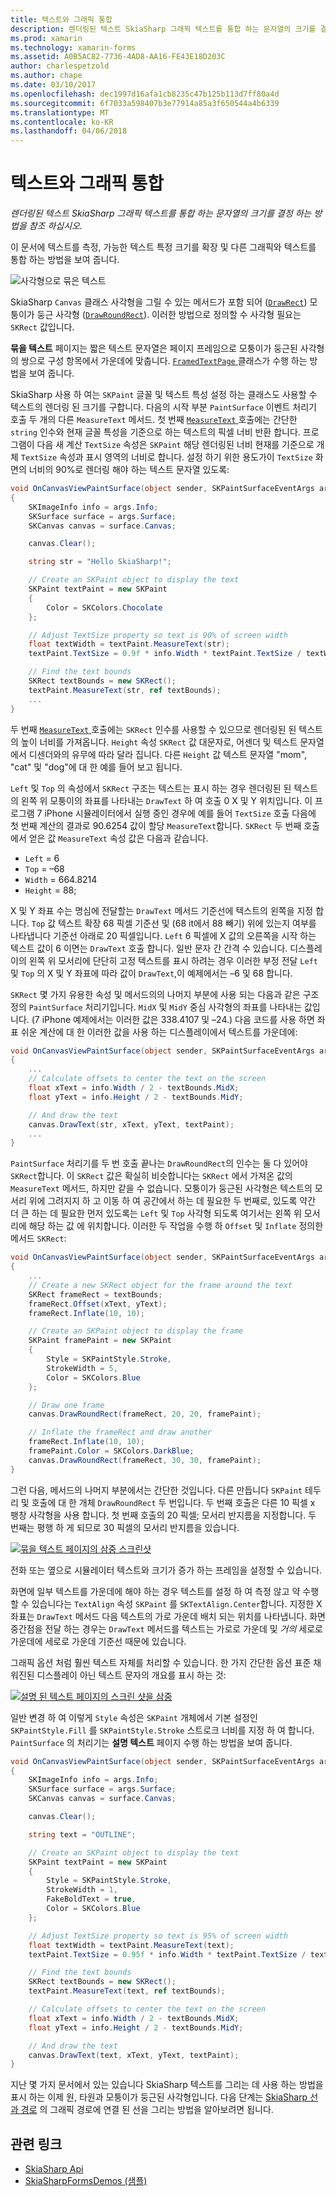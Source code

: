 ```yaml
---
title: 텍스트와 그래픽 통합
description: 렌더링된 텍스트 SkiaSharp 그래픽 텍스트를 통합 하는 문자열의 크기를 결정 하는 방법을 참조 하십시오.
ms.prod: xamarin
ms.technology: xamarin-forms
ms.assetid: A0B5AC82-7736-4AD8-AA16-FE43E18D203C
author: charlespetzold
ms.author: chape
ms.date: 03/10/2017
ms.openlocfilehash: dec1997d16afa1cb8235c47b125b113d7ff80a4d
ms.sourcegitcommit: 6f7033a598407b3e77914a85a3f650544a4b6339
ms.translationtype: MT
ms.contentlocale: ko-KR
ms.lasthandoff: 04/06/2018
---
```

# <a name="integrating-text-and-graphics"></a>텍스트와 그래픽 통합

_렌더링된 텍스트 SkiaSharp 그래픽 텍스트를 통합 하는 문자열의 크기를 결정 하는 방법을 참조 하십시오._

이 문서에 텍스트를 측정, 가능한 텍스트 특정 크기를 확장 및 다른 그래픽와 텍스트를 통합 하는 방법을 보여 줍니다.

![](text-images/textandgraphicsexample.png "사각형으로 묶은 텍스트")

SkiaSharp `Canvas` 클래스 사각형을 그릴 수 있는 메서드가 포함 되어 ([`DrawRect`](https://developer.xamarin.com/api/member/SkiaSharp.SKCanvas.DrawRect/p/SkiaSharp.SKRect/SkiaSharp.SKPaint/)) 모퉁이가 둥근 사각형 ([`DrawRoundRect`](https://developer.xamarin.com/api/member/SkiaSharp.SKCanvas.DrawRoundRect/p/SkiaSharp.SKRect/System.Single/System.Single/SkiaSharp.SKPaint/)). 이러한 방법으로 정의할 수 사각형 필요는 `SKRect` 값입니다.

**묶을 텍스트** 페이지는 짧은 텍스트 문자열은 페이지 프레임으로 모퉁이가 둥근된 사각형의 쌍으로 구성 항목에서 가운데에 맞춥니다. [ `FramedTextPage` ](https://github.com/xamarin/xamarin-forms-samples/blob/master/SkiaSharpForms/Demos/Demos/SkiaSharpFormsDemos/Basics/FramedTextPage.cs) 클래스가 수행 하는 방법을 보여 줍니다.

SkiaSharp 사용 하 여는 `SKPaint` 글꼴 및 텍스트 특성 설정 하는 클래스도 사용할 수 텍스트의 렌더링 된 크기를 구합니다. 다음의 시작 부분 `PaintSurface` 이벤트 처리기 호출 두 개의 다른 `MeasureText` 메서드. 첫 번째 [ `MeasureText` ](https://developer.xamarin.com/api/member/SkiaSharp.SKPaint.MeasureText/p/System.String/) 호출에는 간단한 `string` 인수와 현재 글꼴 특성을 기준으로 하는 텍스트의 픽셀 너비 반환 합니다. 프로그램이 다음 새 계산 `TextSize` 속성은 `SKPaint` 해당 렌더링된 너비 현재를 기준으로 개체 `TextSize` 속성과 표시 영역의 너비로 합니다. 설정 하기 위한 용도가이 `TextSize` 화면의 너비의 90%로 렌더링 해야 하는 텍스트 문자열 있도록:

```csharp
void OnCanvasViewPaintSurface(object sender, SKPaintSurfaceEventArgs args)
{
    SKImageInfo info = args.Info;
    SKSurface surface = args.Surface;
    SKCanvas canvas = surface.Canvas;

    canvas.Clear();

    string str = "Hello SkiaSharp!";

    // Create an SKPaint object to display the text
    SKPaint textPaint = new SKPaint
    {
        Color = SKColors.Chocolate
    };

    // Adjust TextSize property so text is 90% of screen width
    float textWidth = textPaint.MeasureText(str);
    textPaint.TextSize = 0.9f * info.Width * textPaint.TextSize / textWidth;

    // Find the text bounds
    SKRect textBounds = new SKRect();
    textPaint.MeasureText(str, ref textBounds);
    ...
}
```

두 번째 [ `MeasureText` ](https://developer.xamarin.com/api/member/SkiaSharp.SKPaint.MeasureText/p/System.String/SkiaSharp.SKRect@/) 호출에는 `SKRect` 인수를 사용할 수 있으므로 렌더링된 된 텍스트의 높이 너비를 가져옵니다. `Height` 속성 `SKRect` 값 대문자로, 어센더 및 텍스트 문자열에서 디센더와의 유무에 따라 달라 집니다. 다른 `Height` 값 텍스트 문자열 "mom", "cat" 및 "dog"에 대 한 예를 들어 보고 됩니다.

`Left` 및 `Top` 의 속성에서 `SKRect` 구조는 텍스트는 표시 하는 경우 렌더링된 된 텍스트의 왼쪽 위 모퉁이의 좌표를 나타내는 `DrawText` 하 여 호출 0 X 및 Y 위치입니다. 이 프로그램 7 iPhone 시뮬레이터에서 실행 중인 경우에 예를 들어 `TextSize` 호출 다음에 첫 번째 계산의 결과로 90.6254 값이 할당 `MeasureText`합니다. `SKRect` 두 번째 호출에서 얻은 값 `MeasureText` 속성 값은 다음과 같습니다.

- `Left` = 6
- `Top` = &ndash;68
- `Width` = 664.8214
- `Height` = 88;

X 및 Y 좌표 수는 명심에 전달할는 `DrawText` 메서드 기준선에 텍스트의 왼쪽을 지정 합니다. `Top` 값 텍스트 확장 68 픽셀 기준선 및 (68 it에서 88 빼기) 위에 있는지 여부를 나타냅니다 기준선 아래로 20 픽셀입니다. `Left` 6 픽셀에 X 값의 오른쪽을 시작 하는 텍스트 값이 6 이면는 `DrawText` 호출 합니다. 일반 문자 간 간격 수 있습니다. 디스플레이의 왼쪽 위 모서리에 단단히 고정 텍스트를 표시 하려는 경우 이러한 부정 전달 `Left` 및 `Top` 의 X 및 Y 좌표에 따라 값이 `DrawText`,이 예제에서는 &ndash;6 및 68 합니다.

`SKRect` 몇 가지 유용한 속성 및 메서드의의 나머지 부분에 사용 되는 다음과 같은 구조 정의 `PaintSurface` 처리기입니다. `MidX` 및 `MidY` 중심 사각형의 좌표를 나타내는 값입니다. (7 iPhone 예제에서는 이러한 값은 338.4107 및 &ndash;24.) 다음 코드를 사용 하면 좌표 쉬운 계산에 대 한 이러한 값을 사용 하는 디스플레이에서 텍스트를 가운데에:

```csharp
void OnCanvasViewPaintSurface(object sender, SKPaintSurfaceEventArgs args)
{
    ...
    // Calculate offsets to center the text on the screen
    float xText = info.Width / 2 - textBounds.MidX;
    float yText = info.Height / 2 - textBounds.MidY;

    // And draw the text
    canvas.DrawText(str, xText, yText, textPaint);
    ...
}
```

`PaintSurface` 처리기를 두 번 호출 끝나는 `DrawRoundRect`의 인수는 둘 다 있어야 `SKRect`합니다. 이 `SKRect` 값은 확실히 비슷합니다는 `SKRect` 에서 가져온 값의 `MeasureText` 메서드, 하지만 같을 수 없습니다. 모퉁이가 둥근된 사각형은 텍스트의 모서리 위에 그려지지 하 고 이동 하 여 공간에서 하는 데 필요한 두 번째로, 있도록 약간 더 큰 하는 데 필요한 먼저 있도록는 `Left` 및 `Top` 사각형 되도록 여기서는 왼쪽 위 모서리에 해당 하는 값 에 위치합니다. 이러한 두 작업을 수행 하 `Offset` 및 `Inflate` 정의한 메서드 `SKRect`:

```csharp
void OnCanvasViewPaintSurface(object sender, SKPaintSurfaceEventArgs args)
{
    ...
    // Create a new SKRect object for the frame around the text
    SKRect frameRect = textBounds;
    frameRect.Offset(xText, yText);
    frameRect.Inflate(10, 10);

    // Create an SKPaint object to display the frame
    SKPaint framePaint = new SKPaint
    {
        Style = SKPaintStyle.Stroke,
        StrokeWidth = 5,
        Color = SKColors.Blue
    };

    // Draw one frame
    canvas.DrawRoundRect(frameRect, 20, 20, framePaint);

    // Inflate the frameRect and draw another
    frameRect.Inflate(10, 10);
    framePaint.Color = SKColors.DarkBlue;
    canvas.DrawRoundRect(frameRect, 30, 30, framePaint);
}
```

그런 다음, 메서드의 나머지 부분에서는 간단한 것입니다. 다른 만듭니다 `SKPaint` 테두리 및 호출에 대 한 개체 `DrawRoundRect` 두 번입니다. 두 번째 호출은 다른 10 픽셀 x 팽창 사각형을 사용 합니다. 첫 번째 호출의 20 픽셀; 모서리 반지름을 지정합니다. 두 번째는 평행 하 게 되므로 30 픽셀의 모서리 반지름을 있습니다.

 [![](text-images/framedtext-small.png "묶을 텍스트 페이지의 삼중 스크린샷")](text-images/framedtext-large.png#lightbox "묶을 텍스트 페이지의 삼중 스크린 샷")

전화 또는 옆으로 시뮬레이터 텍스트와 크기가 증가 하는 프레임을 설정할 수 있습니다.

화면에 일부 텍스트를 가운데에 해야 하는 경우 텍스트를 설정 하 여 측정 않고 약 수행할 수 있습니다는 `TextAlign` 속성 `SKPaint` 를 `SKTextAlign.Center`합니다. 지정한 X 좌표는 `DrawText` 메서드 다음 텍스트의 가로 가운데 배치 되는 위치를 나타냅니다. 화면 중간점을 전달 하는 경우는 `DrawText` 메서드를 텍스트는 가로로 가운데 및 *거의* 세로로 가운데에 세로로 가운데 기준선 때문에 있습니다.

그래픽 옵션 처럼 훨씬 텍스트 자체를 처리할 수 있습니다. 한 가지 간단한 옵션 표준 채워진된 디스플레이 아닌 텍스트 문자의 개요를 표시 하는 것:

[![](text-images/outlinedtext-small.png "설명 된 텍스트 페이지의 스크린 샷을 삼중")](text-images/outlinedtext-large.png#lightbox "삼중 설명 된 텍스트 페이지의 스크린 샷")

일반 변경 하 여 이렇게 `Style` 속성은 `SKPaint` 개체에서 기본 설정인 `SKPaintStyle.Fill` 를 `SKPaintStyle.Stroke` 스트로크 너비를 지정 하 여 합니다. `PaintSurface` 의 처리기는 **설명 텍스트** 페이지 수행 하는 방법을 보여 줍니다.

```csharp
void OnCanvasViewPaintSurface(object sender, SKPaintSurfaceEventArgs args)
{
    SKImageInfo info = args.Info;
    SKSurface surface = args.Surface;
    SKCanvas canvas = surface.Canvas;

    canvas.Clear();

    string text = "OUTLINE";

    // Create an SKPaint object to display the text
    SKPaint textPaint = new SKPaint
    {
        Style = SKPaintStyle.Stroke,
        StrokeWidth = 1,
        FakeBoldText = true,
        Color = SKColors.Blue
    };

    // Adjust TextSize property so text is 95% of screen width
    float textWidth = textPaint.MeasureText(text);
    textPaint.TextSize = 0.95f * info.Width * textPaint.TextSize / textWidth;

    // Find the text bounds
    SKRect textBounds = new SKRect();
    textPaint.MeasureText(text, ref textBounds);

    // Calculate offsets to center the text on the screen
    float xText = info.Width / 2 - textBounds.MidX;
    float yText = info.Height / 2 - textBounds.MidY;

    // And draw the text
    canvas.DrawText(text, xText, yText, textPaint);
}
```

 지난 몇 가지 문서에서 있는 있습니다 SkiaSharp 텍스트를 그리는 데 사용 하는 방법을 표시 하는 이제 원, 타원과 모퉁이가 둥근된 사각형입니다. 다음 단계는 [SkiaSharp 선과 경로](~/xamarin-forms/user-interface/graphics/skiasharp/paths/paths.md) 의 그래픽 경로에 연결 된 선을 그리는 방법을 알아보려면 됩니다.


## <a name="related-links"></a>관련 링크

- [SkiaSharp Api](https://developer.xamarin.com/api/root/SkiaSharp/)
- [SkiaSharpFormsDemos (샘플)](https://developer.xamarin.com/samples/xamarin-forms/SkiaSharpForms/Demos/)
